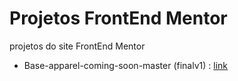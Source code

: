 # Projetos FrontEnd Mentor
 projetos do site FrontEnd Mentor

 - Base-apparel-coming-soon-master (finalv1) : [link]([https://link.com](https://renan-do-vale.github.io/Projetos-FrontEnd-Mentor/base-apparel-coming-soon-master/))
